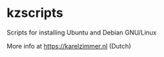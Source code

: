 # kzscripts
Scripts for installing Ubuntu and Debian GNU/Linux

More info at https://karelzimmer.nl (Dutch)
